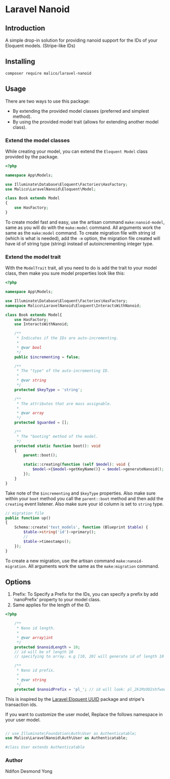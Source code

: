 # Laravel Nanoid

## Introduction

A simple drop-in solution for providing nanoid support for the IDs of your Eloquent models. (Stripe-like IDs)

## Installing

`composer require malico/laravel-nanoid`

## Usage

There are two ways to use this package:

- By extending the provided model classes (preferred and simplest method).
- By using the provided model trait (allows for extending another model class).

### Extend the model classes

While creating your model, you can extend the `Eloquent Model` class provided by the package.

```php
<?php

namespace App\Models;

use Illuminate\Database\Eloquent\Factories\HasFactory;
use Malico\LaravelNanoid\Eloquent\Model;

class Book extends Model
{
    use HasFactory;
}
```

To create model fast and easy, use the artisan command `make:nanoid-model`, same as you will do with the `make:model` command.
All arguments work the same as the `make:model` command. To create migration file with string id (which is what is needed), add the `-m` option, the migration file created will have id of string type (string) instead of autoincrementing integer type.

### Extend the model trait

With the `ModelTrait` trait, all you need to do is add the trait to your model class, then make you sure model properties look like this:

```php
<?php

namespace App\Models;

use Illuminate\Database\Eloquent\Factories\HasFactory;
namespace Malico\LaravelNanoid\Eloquent\InteractsWithNanoid;

class Book extends Model{
    use HasFactory;
    use InteractsWithNanoid;

    /**
     * Indicates if the IDs are auto-incrementing.
     *
     * @var bool
     */
    public $incrementing = false;

    /**
     * The "type" of the auto-incrementing ID.
     *
     * @var string
     */
    protected $keyType = 'string';

    /**
     * The attributes that are mass assignable.
     *
     * @var array
     */
    protected $guarded = [];

    /**
     * The "booting" method of the model.
     */
    protected static function boot(): void
    {
        parent::boot();

        static::creating(function (self $model): void {
            $model->{$model->getKeyName()} = $model->generateNanoid();
        });
    }
}
```

Take note of the `$incrementing` and `$keyType` properties. Also make sure within your `boot` method you call the `parent::boot` method and then add the `creating` event listener.
Also make sure your id column is set to `string` type.

```php
// migration file
public function up()
{
    Schema::create('test_models', function (Blueprint $table) {
        $table->string('id')->primary();
        //
        $table->timestamps();
    });
}
```

To create a new migration, use the artisan command `make:nanoid-migration`. All arguments work the same as the `make:migration` command.

## Options

1. Prefix: To Specify a Prefix for the IDs, you can specify a prefix by add `nanoPrefix' property to your model class.
2. Same applies for the length of the ID.

```php
<?php

    /**
     * Nano id length.
     *
     * @var array|int
     */
    protected $nanoidLength = 10;
    // id will be of length 10
    // specifying to array. e.g [10, 20] will generate id of length 10 to 20

    /**
     * Nano id prefix.
     *
     * @var string
     */
    protected $nanoidPrefix = 'pl_'; // id will look: pl_2k1MzOO2shfwow ...

```

This is inspired by the [Laravel Eloquent UUID](https://github.com/goldspecdigital/laravel-eloquent-uuid) package and stripe's transaction ids.

If you want to customize the user model, Replace the follows namespace in your user model.

```php

// use Illuminate\Foundation\Auth\User as Authenticatable;
use Malico\LaravelNanoid\Auth\User as Authenticatable;

#class User extends Authenticatable
```

### Author

Ndifon Desmond Yong
